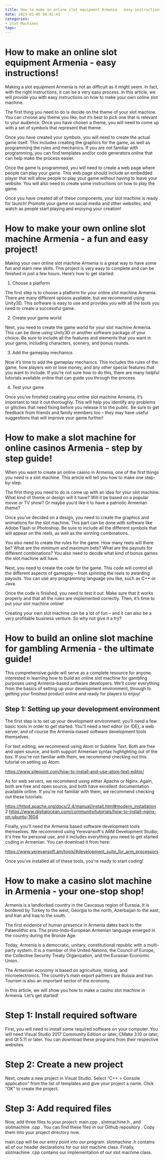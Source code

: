 ```yaml
---
title: How to make an online slot equipment Armenia   easy instructions!
date: 2023-01-05 04:42:41
categories:
- Slot Machines
tags:
---
```



#  How to make an online slot equipment Armenia - easy instructions!

Making a slot equipment Armenia is not as difficult as it might seem. In fact, with the right instructions, it can be a very easy process. In this article, we will provide you with easy instructions on how to make your own online slot machine.

The first thing you need to do is decide on the theme of your slot machine. You can choose any theme you like, but it’s best to pick one that is relevant to your audience. Once you have chosen a theme, you will need to come up with a set of symbols that represent that theme.

Once you have created your symbols, you will need to create the actual game itself. This includes creating the graphics for the game, as well as programming the rules and mechanics. If you are not familiar with programming, you can find templates and/or code generators online that can help make the process easier.

Once the game is programmed, you will need to create a web page where people can play your game. This web page should include an embedded player that will allow people to play your game without having to leave your website. You will also need to create some instructions on how to play the game.

Once you have created all of these components, your slot machine is ready for launch! Promote your game on social media and other websites, and watch as people start playing and enjoying your creation!

#  How to make your own online slot machine Armenia - a fun and easy project!

Making your own online slot machine Armenia is a great way to have some fun and learn new skills. This project is very easy to complete and can be finished in just a few hours. Here’s how to get started:

1. Choose a platform

The first step is to choose a platform for your online slot machine Armenia. There are many different options available, but we recommend using Unity3D. This software is easy to use and provides you with all the tools you need to create a successful game.

2. Create your game world

Next, you need to create the game world for your slot machine Armenia. This can be done using Unity3D or another software package of your choice. Be sure to include all the features and elements that you want in your game, including characters, scenery, and bonus rounds.

3. Add the gameplay mechanics

Now it’s time to add the gameplay mechanics. This includes the rules of the game, how players win or lose money, and any other special features that you want to include. If you’re not sure how to do this, there are many helpful tutorials available online that can guide you through the process.

4. Test your game

Once you’ve finished creating your online slot machine Armenia, it’s important to test it out thoroughly. This will help you identify any problems or glitches that need fixing before you release it to the public. Be sure to get feedback from friends and family members too – they may have useful suggestions that will improve your game further!

#  How to make a slot machine for online casinos Armenia - step by step guide!

When you want to create an online casino in Armenia, one of the first things you need is a slot machine. This article will tell you how to make one step-by-step.

The first thing you need to do is come up with an idea for your slot machine. What kind of theme or design will it have? Will it be based on a popular movie or TV show? Or maybe you’d like it to have a patriotic Armenian theme?

Once you’ve decided on a design, you need to create the graphics and animations for the slot machine. This part can be done with software like Adobe Flash or Photoshop. Be sure to include all the different symbols that will appear on the reels, as well as the winning combinations.

You also need to create the rules for the game. How many reels will there be? What are the minimum and maximum bets? What are the payouts for different combinations? You also need to decide what kind of bonus games the slot machine will have.

Next, you need to create the code for the game. This code will control all the different aspects of gameplay – from spinning the reels to awarding payouts. You can use any programming language you like, such as C++ or Java.

Once the code is finished, you need to test it out. Make sure that it works properly and that all the rules are implemented correctly. Then, it’s time to put your slot machine online!

Creating your own slot machine can be a lot of fun – and it can also be a very profitable business venture. So why not give it a try?

#  How to build an online slot machine for gambling Armenia - the ultimate guide!

This comprehensive guide will serve as a complete resource for anyone interested in learning how to build an online slot machine for gambling purposes using Armenia-based software developers. We'll cover everything from the basics of setting up your development environment, through to getting your finished product online and ready for players to enjoy!

## Step 1: Setting up your development environment

The first step is to set up your development environment; you'll need a few basic tools in order to get started. You'll need a text editor (or IDE), a web server, and of course the Armenia-based software development tools themselves.

For text editing, we recommend using Atom or Sublime Text. Both are free and open source, and both support Armenian syntax highlighting out of the box. If you're not familiar with them, we recommend checking out this tutorial on setting up Atom:

https://www.sitepoint.com/how-to-install-and-use-atom-text-editor/

As for web servers, we recommend using either Apache or Nginx. Again, both are free and open source, and both have excellent documentation available online. If you're not familiar with them, we recommend checking out these tutorials:

https://httpd.apache.org/docs/2.4/manual/install.html#modern_installation
2 https://www.digitalocean.com/community/tutorials/how-to-install-nginx-on-ubuntu-1604

Finally, you'll need the Armenia based software development tools themselves. We recommend using Yerevansoft's ARM Development Studio; it's free for personal use, and it includes everything you need to get started coding in Armenian. You can download it from here:

https://www.yerevansoft.am/tools/#development_suite_for_arm_processors

Once you've installed all of these tools, you're ready to start coding!

#  How to make a casino slot machine in Armenia - your one-stop shop!

Armenia is a landlocked country in the Caucasus region of Eurasia. It is bordered by Turkey to the west, Georgia to the north, Azerbaijan to the east, and Iran and Iraq to the south.

The first evidence of human presence in Armenia dates back to the Palaeolithic era. The proto-Indo-European Armenian language emerged in the country during the Bronze Age.

Today, Armenia is a democratic, unitary, constitutional republic with a multi-party system. It is a member of the United Nations, the Council of Europe, the Collective Security Treaty Organization, and the Eurasian Economic Union.

The Armenian economy is based on agriculture, mining, and microelectronics. The country’s main export partners are Russia and Iran. Tourism is also an important sector of the economy.

In this article, we will show you how to make a casino slot machine in Armenia. Let’s get started!

# Step 1: Install required software

First, you will need to install some required software on your computer. You will need Visual Studio 2017 Community Edition or later, CMake 3.10 or later, and Qt 5.11 or later. You can download these programs from their respective websites.

# Step 2: Create a new project

Next, create a new project in Visual Studio. Select “C++ > Console application” from the list of templates and give your project a name. Click “OK” to create the project.

# Step 3: Add required files

Now, add three files to your project: main.cpp , slotmachine.h , and slotmachine .cpp . You can find these files in our Github repository . Copy them into your project directory now.

main.cpp will be our entry point into our program. slotmachine .h contains all of our header declarations for our slot machine class. Finally, slotmachine .cpp contains our implementation of our slot machine class.